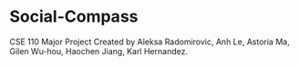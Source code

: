 # Social-Compass
CSE 110 Major Project Created by Aleksa Radomirovic, Anh Le, Astoria Ma, Gilen Wu-hou, Haochen Jiang, Karl Hernandez.
